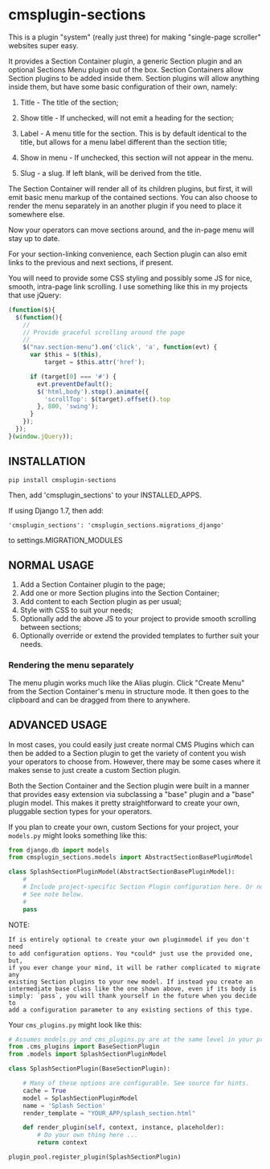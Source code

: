 cmsplugin-sections
==================

This is a plugin "system" (really just three) for making "single-page scroller"
websites super easy.

It provides a Section Container plugin, a generic Section plugin and an
optional Sections Menu plugin out of the box. Section Containers allow
Section plugins to be added inside them. Section plugins will allow anything
inside them, but have some basic configuration of their own, namely:

1. Title - The title of the section;

2. Show title - If unchecked, will not emit a heading for the section;

3. Label - A menu title for the section. This is by default identical to the
   title, but allows for a menu label different than the section title;

4. Show in menu - If unchecked, this section will not appear in the menu.

5. Slug - a slug. If left blank, will be derived from the title.


The Section Container will render all of its children plugins, but first, it
will emit basic menu markup of the contained sections. You can also choose to
render the menu separately in an another plugin if you need to place it
somewhere else.

Now your operators can move sections around, and the in-page menu will stay up
to date.

For your section-linking convenience, each Section plugin can also emit links
to the previous and next sections, if present.

You will need to provide some CSS styling and possibly some JS for nice,
smooth, intra-page link scrolling. I use something like this in my projects
that use jQuery:

```` Javascript
(function($){
  $(function(){
    //
    // Provide graceful scrolling around the page
    //
    $("nav.section-menu").on('click', 'a', function(evt) {
      var $this = $(this),
          target = $this.attr('href');

      if (target[0] === '#') {
        evt.preventDefault();
        $('html,body').stop().animate({
          'scrollTop': $(target).offset().top
        }, 800, 'swing');
      }
    });
  });
}(window.jQuery));
````


## INSTALLATION

`pip install cmsplugin-sections`

Then, add 'cmsplugin_sections' to your INSTALLED_APPS.

If using Django 1.7, then add:

	'cmsplugin_sections': 'cmsplugin_sections.migrations_django'

to settings.MIGRATION_MODULES


## NORMAL USAGE

1. Add a Section Container plugin to the page;
2. Add one or more Section plugins into the Section Container;
3. Add content to each Section plugin as per usual;
4. Style with CSS to suit your needs;
5. Optionally add the above JS to your project to provide smooth scrolling
   between sections;
6. Optionally override or extend the provided templates to further suit your
   needs.

### Rendering the menu separately

The menu plugin works much like the Alias plugin. Click "Create Menu"
from the Section Container's menu in structure mode. It then goes to
the clipboard and can be dragged from there to anywhere.

## ADVANCED USAGE

In most cases, you could easily just create normal CMS Plugins which can then
be added to a Section plugin to get the variety of content you wish your
operators to choose from. However, there may be some cases where it makes
sense to just create a custom Section plugin.

Both the Section Container and the Section plugin were built in a manner that
provides easy extension via subclassing a "base" plugin and a "base" plugin
model. This makes it pretty straightforward to create your own, pluggable
section types for your operators.

If you plan to create your own, custom Sections for your project, your
`models.py` might looks something like this:

```` python
from django.db import models
from cmsplugin_sections.models import AbstractSectionBasePluginModel

class SplashSectionPluginModel(AbstractSectionBasePluginModel):
	#
    # Include project-specific Section Plugin configuration here. Or not.
	# See note below.
	#
    pass

````

NOTE:

	If is entirely optional to create your own pluginmodel if you don't need
	to add configuration options. You *could* just use the provided one, but,
	if you ever change your mind, it will be rather complicated to migrate any
	existing Section plugins to your new model. If instead you create an
	intermediate base class like the one shown above, even if its body is
	simply: `pass`, you will thank yourself in the future when you decide to
	add a configuration parameter to any existing sections of this type.


Your `cms_plugins.py` might look like this:

```` python
# Assumes models.py and cms_plugins.py are at the same level in your project.
from .cms_plugins import BaseSectionPlugin
from .models import SplashSectionPluginModel

class SplashSectionPlugin(BaseSectionPlugin):

	# Many of these options are configurable. See source for hints.
    cache = True
    model = SplashSectionPluginModel
    name = 'Splash Section'
    render_template = "YOUR_APP/splash_section.html"

	def render_plugin(self, context, instance, placeholder):
		# Do your own thing here ...
		return context

plugin_pool.register_plugin(SplashSectionPlugin)
````
